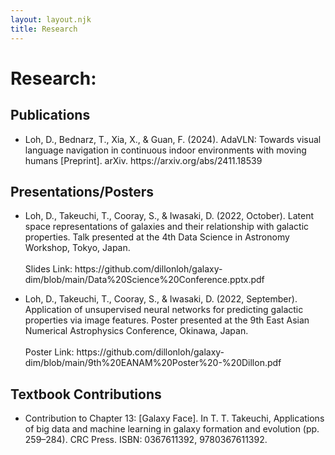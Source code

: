 ```yaml
---
layout: layout.njk
title: Research
---
```



<div class="center-container">
    <div class="research-content">
        <div class="title-text-container">
            <h1>Research:</h1>
        </div>
        <div class="research-category">
            <h2>Publications</h2>
            <ul>
                <li>
                    <p>Loh, D., Bednarz, T., Xia, X., & Guan, F. (2024). AdaVLN: Towards visual language navigation in continuous indoor environments with moving humans [Preprint]. arXiv. https://arxiv.org/abs/2411.18539
                    </p>
            </ul>
        </div>
        <div class="research-category">
            <h2>Presentations/Posters</h2>
            <ul>
                <li>
                <p>
                    Loh, D., Takeuchi, T., Cooray, S., & Iwasaki, D. (2022, October). Latent space representations of galaxies and their relationship with galactic properties. Talk presented at the 4th Data Science in Astronomy Workshop, Tokyo, Japan.
                    <br /><br />
                    Slides Link: https://github.com/dillonloh/galaxy-dim/blob/main/Data%20Science%20Conference.pptx.pdf
                </p>
                <li>
                <p>         
                    Loh, D., Takeuchi, T., Cooray, S., & Iwasaki, D. (2022, September). Application of unsupervised neural networks for predicting galactic properties via image features. Poster presented at the 9th East Asian Numerical Astrophysics Conference, Okinawa, Japan.
                    <br /><br />
                    Poster Link: https://github.com/dillonloh/galaxy-dim/blob/main/9th%20EANAM%20Poster%20-%20Dillon.pdf
                </p>
            </ul>
        </div>
        <div class="research-category">
            <h2>Textbook Contributions</h2>
            <ul>
                <li>
                <p>
                    Contribution to Chapter 13: [Galaxy Face]. In T. T. Takeuchi, Applications of big data and machine learning in galaxy formation and evolution (pp. 259–284). CRC Press. ISBN: 0367611392, 9780367611392.
                </p>
            </ul>
        </div>
    </div>
</div>